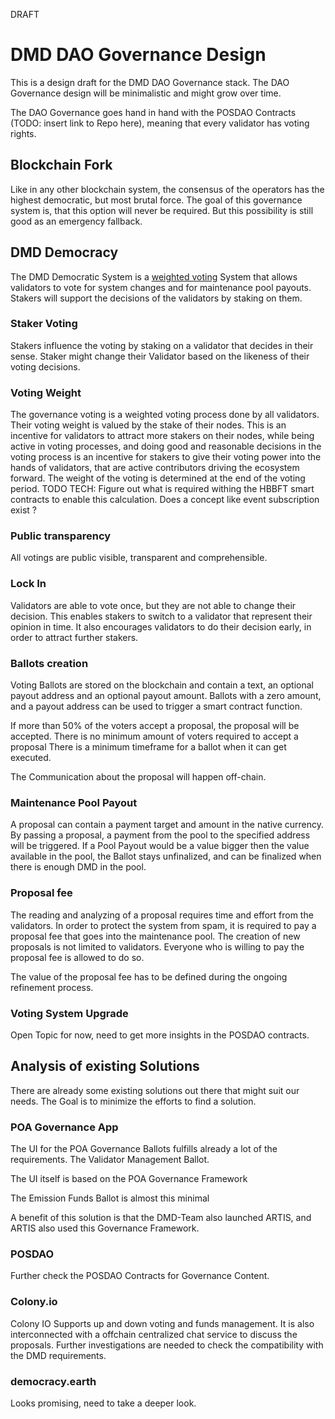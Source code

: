 
DRAFT

# DMD DAO Governance Design

This is a design draft for the DMD DAO Governance stack.
The DAO Governance design will be minimalistic and might grow over time.

The DAO Governance goes hand in hand with the POSDAO Contracts (TODO: insert link to Repo here),
meaning that every validator has voting rights.

## Blockchain Fork
Like in any other blockchain system, 
the consensus of the operators has the highest democratic, but most brutal force.
The goal of this governance system is, that this option will never be required.
But this possibility is still good as an emergency fallback.

## DMD Democracy
The DMD Democratic System is a [weighted voting](https://en.wikipedia.org/wiki/Weighted_voting) System that 
allows validators to vote for system changes and for maintenance pool payouts.
Stakers will support the decisions of the validators by staking on them.

### Staker Voting
Stakers influence the voting by staking on a validator that decides in their sense.
Staker might change their Validator based on the likeness of their voting decisions.

### Voting Weight
The governance voting is a weighted voting process done by all validators.
Their voting weight is valued by the stake of their nodes.
This is an incentive for validators to attract more stakers on their nodes,
while being active in voting processes, and doing good and reasonable decisions in the voting process
is an incentive for stakers to give their voting power into the hands of validators,
that are active contributors driving the ecosystem forward.
The weight of the voting is determined at the end of the voting period.
TODO TECH: Figure out what is required withing the HBBFT smart contracts to enable this calculation.
Does a concept like event subscription exist ?

### Public transparency
All votings are public visible, transparent and comprehensible.

### Lock In
Validators are able to vote once, but they are not able to change their decision.
This enables stakers to switch to a validator that represent their opinion in time.
It also encourages validators to do their decision early, in order to attract further stakers.

### Ballots creation
Voting Ballots are stored on the blockchain and contain a text,
an optional payout address and an optional payout amount.
Ballots with a zero amount, and a payout address can be used to trigger a smart contract function.

If more than 50% of the voters accept a proposal, 
the proposal will be accepted.
There is no minimum amount of voters required to accept a proposal
There is a minimum timeframe for a ballot when it can get executed.

The Communication about the proposal will happen off-chain.

### Maintenance Pool Payout

A proposal can contain a payment target and amount in the native currency.
By passing a proposal, a payment from the pool to the specified address will be triggered.
If a Pool Payout would be a value bigger then the value available in the pool,
the Ballot stays unfinalized, and can be finalized when there is enough DMD in the pool.

### Proposal fee
The reading and analyzing of a proposal requires time and effort
from the validators. In order to protect the system from spam,
it is required to pay a proposal fee that goes into the 
maintenance pool.
The creation of new proposals is not limited to validators.
Everyone who is willing to pay the proposal fee is allowed to do so.

The value of the proposal fee has to be defined during the ongoing refinement process.

### Voting System Upgrade

Open Topic for now,
need to get more insights in the POSDAO contracts.


## Analysis of existing Solutions

There are already some existing solutions out there that might suit our needs.
The Goal is to minimize the efforts to find a solution.


### POA Governance App

The UI for the POA Governance Ballots fulfills already a lot of the requirements.
The Validator Management Ballot.

The UI itself is based on the POA Governance Framework 

The Emission Funds Ballot is almost this minimal 

A benefit of this solution is that the DMD-Team also launched ARTIS,
and ARTIS also used this Governance Framework.


### POSDAO

Further check the POSDAO Contracts for Governance Content.

### Colony.io

Colony IO Supports up and down voting and funds management.
It is also interconnected with a offchain centralized chat service to discuss the proposals.
Further investigations are needed to check the compatibility with the DMD requirements.

### democracy.earth

Looks promising, need to take a deeper look.